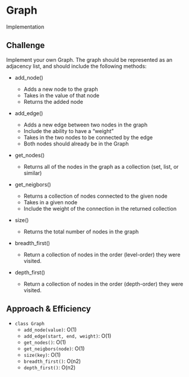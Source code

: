 # Graph
Implementation

## Challenge
Implement your own Graph. The graph should be represented as an adjacency list, and should include the following methods:

* add_node()
    * Adds a new node to the graph
    * Takes in the value of that node
    * Returns the added node
* add_edge()
    * Adds a new edge between two nodes in the graph
    * Include the ability to have a “weight”
    * Takes in the two nodes to be connected by the edge
    * Both nodes should already be in the Graph
* get_nodes()
    * Returns all of the nodes in the graph as a collection (set, list, or similar)
* get_neigbors()
    * Returns a collection of nodes connected to the given node
    * Takes in a given node
    * Include the weight of the connection in the returned collection
* size()
    * Returns the total number of nodes in the graph

* breadth_first()
    * Return a collection of nodes in the order (level-order) they were visited.

* depth_first()
    * Return a collection of nodes in the order (depth-order) they were visited.

## Approach & Efficiency
* `class Graph`
    * `add_node(value)`: O(1)
    * `add_edge(start, end, weight)`: O(1)
    * `get_nodes()`: O(1)
    * `get_neigbors(node)`: O(1)
    * `size(key)`: O(1)
    * `breadth_first()`: O(n2)
    * `depth_first()`: O(n2)
